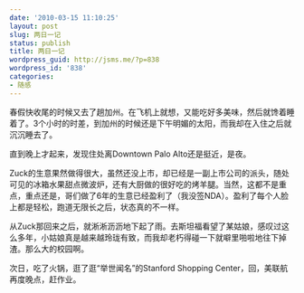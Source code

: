 ```yaml
---
date: '2010-03-15 11:10:25'
layout: post
slug: 两日一记
status: publish
title: 两日一记
wordpress_guid: http://jsms.me/?p=838
wordpress_id: '838'
categories:
- 随感
---
```


春假快收尾的时候又去了趟加州。在飞机上就想，又能吃好多美味，然后就馋着睡着了。3个小时的时差，到加州的时候还是下午明媚的太阳，而我却在入住之后就沉沉睡去了。

直到晚上才起来，发现住处离Downtown Palo Alto还是挺近，是夜。

Zuck的生意果然做得很大，虽然还没上市，却已经是一副上市公司的派头，随处可见的冰箱水果甜点微波炉，还有大厨做的很好吃的烤羊腿。当然，这都不是重点，重点还是，哥们做了6年的生意已经盈利了（我没签NDA）。盈利了每个人脸上都是轻松，跑道无限长之后，状态真的不一样。

从Zuck那回来之后，就淅淅沥沥地下起了雨。去斯坦福看望了某姑娘，感叹过这么多年，小姑娘真是越来越玲珑有致，而我却老朽得碰一下就噼里啪啦地往下掉渣。那么大的校园啊。

次日，吃了火锅，逛了逛“举世闻名”的Stanford Shopping Center，回，美联航再度晚点，赶作业。
